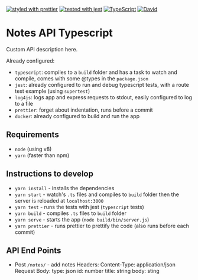[![styled with prettier](https://img.shields.io/badge/styled_with-prettier-ff69b4.svg)](https://github.com/prettier/prettier)
[![tested with jest](https://img.shields.io/badge/tested_with-jest-99424f.svg)](https://github.com/facebook/jest)
[![TypeScript](https://badges.frapsoft.com/typescript/code/typescript.svg?v=101)](https://github.com/ellerbrock/typescript-badges/)
[![David](https://img.shields.io/david/iamfreee/typescript-api-template.svg)]()


# Notes API Typescript

Custom API description here.

Already configured:

- `typescript`: compiles to a `build` folder and has a task to watch and compile, comes with some @types in the `package.json`
- `jest`: already configured to run and debug typescript tests, with a route test example (using `supertest`)
- `log4js`: logs app and express requests to stdout, easily configured to log to a file
- `prettier`: forget about indentation, runs before a commit
- `docker`: already configured to build and run the app

## Requirements
- `node` (using v8)
- `yarn` (faster than npm)

## Instructions to develop
- `yarn install` - installs the dependencies
- `yarn start` - watch's `.ts` files and compiles to `build` folder then the server is reloaded at `localhost:3000`
- `yarn test` - runs the tests with jest (`typescript` tests)
- `yarn build` - compiles `.ts` files to `build` folder
- `yarn serve` - starts the app (`node build/bin/server.js`)
- `yarn prettier` - runs prettier to prettify the code (also runs before each commit)

## API End Points

- Post `/notes/` - add notes 
    Headers: Content-Type: application/json
    Request Body: 
         type: json
         id: number
         title: string
         body: sting
         